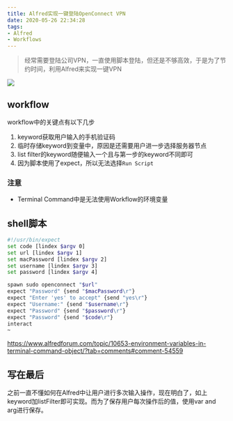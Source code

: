 ```yaml
---
title: Alfred实现一键登陆OpenConnect VPN
date: 2020-05-26 22:34:28
tags:
- Alfred
- Workflows
---
```

> 经常需要登陆公司VPN，一直使用脚本登陆，但还是不够高效，于是为了节约时间，利用Alfred来实现一键VPN

![](http://static.1991421.cn/2020/2020-05-26-225714.jpeg)

## workflow
workflow中的关键点有以下几步

1. keyword获取用户输入的手机验证码
2. 临时存储keyword到变量中，原因是还需要用户进一步选择服务器节点
3. list filter的keyword随便输入一个且与第一步的keyword不同即可
4. 因为脚本使用了expect，所以无法选择`Run Script`

### 注意
- Terminal Command中是无法使用Workflow的环境变量

## shell脚本

```sh
#!/usr/bin/expect
set code [lindex $argv 0]
set url [lindex $argv 1]
set macPassword [lindex $argv 2]
set username [lindex $argv 3]
set password [lindex $argv 4]

spawn sudo openconnect "$url"
expect "Password" {send "$macPassword\r"}
expect "Enter 'yes' to accept" {send "yes\r"}
expect "Username:" {send "$username\r"}
expect "Password" {send "$password\r"}
expect "Password" {send "$code\r"}
interact
~
```


https://www.alfredforum.com/topic/10653-environment-variables-in-terminal-command-object/?tab=comments#comment-54559

## 写在最后

之前一直不懂如何在Alfred中让用户进行多次输入操作，现在明白了，如上keyword加listFilter即可实现。而为了保存用户每次操作后的值，使用var and arg进行保存。
